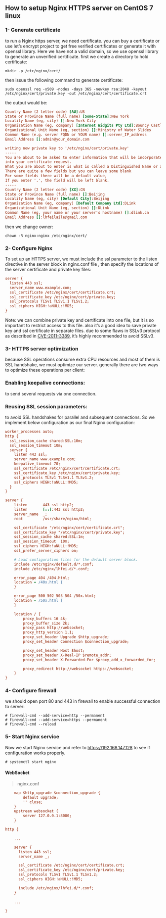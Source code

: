 ## How to setup Nginx HTTPS server on CentOS 7 linux

### 1- Generate certificate

to run a Nginx https server, we need certificate.
you can buy a certificate or use let’s encrypt project to get free verified certificates or generate it with openssl library.
Here we have not a valid domain, so we use openssl library to generate an unverified certificate.
first we create a directory to hold certificate:

```shell
mkdir -p /etc/nginx/cert/ 
```

then issue the following command to generate certificate:

```shell
sudo openssl req -x509 -nodes -days 365 -newkey rsa:2048 -keyout /etc/nginx/cert/private.key -out /etc/nginx/cert/certificate.crt
```

the output would be:

```ini
Country Name (2 letter code) [AU]:US
State or Province Name (full name) [Some-State]:New York
Locality Name (eg, city) []:New York City
Organization Name (eg, company) [Internet Widgits Pty Ltd]:Bouncy Castles, Inc.
Organizational Unit Name (eg, section) []:Ministry of Water Slides
Common Name (e.g. server FQDN or YOUR name) []:server_IP_address
Email Address []:admin@your_domain.com
```



```ini
writing new private key to '/etc/nginx/cert/private.key'
-----
You are about to be asked to enter information that will be incorporated
into your certificate request.
What you are about to enter is what is called a Distinguished Name or a DN.
There are quite a few fields but you can leave some blank
For some fields there will be a default value,
If you enter '.', the field will be left blank.
-----
Country Name (2 letter code) [XX]:CN
State or Province Name (full name) []:Beijing
Locality Name (eg, city) [Default City]:Beijing
Organization Name (eg, company) [Default Company Ltd]:DLink
Organizational Unit Name (eg, section) []:DLink
Common Name (eg, your name or your server's hostname) []:dlink.cn
Email Address []:lhfeilaile@gmail.com
```

then we change owner:

```shell
chown -R nginx:nginx /etc/nginx/cert/ 
```

### 2- Configure Nginx

To set up an HTTPS server, we must include the ssl parameter to the listen directive in the server block in nginx.conf file , then specify the locations of the server certificate and private key files:

```ini
server {
  listen 443 ssl;
  server_name www.example.com;
  ssl_certificate /etc/nginx/cert/certificate.crt;
  ssl_certificate_key /etc/nginx/cert/private.key;
  ssl_protocols TLSv1 TLSv1.1 TLSv1.2;
  ssl_ciphers HIGH:!aNULL:!MD5;
}
```

Note: we can combine private key and certificate into one file, but it is so important to restrict access to this file.
also it’s a good idea to save private key and ssl certificate in separate files.
due to some flaws in SSLv3 protocol as described in [CVE-2011-3389](https://nvd.nist.gov/vuln/detail/CVE-2011-3389), it’s highly recommended to avoid SSLv3.

### 3- HTTPS server optimization

because SSL operations consume extra CPU resources and most of them is SSL handshake, we must optimize our server.
generally there are two ways to optimize these operations per client:

### Enabling keepalive connections:

to send several requests via one connection.

### Reusing SSL session parameters:

to avoid SSL handshakes for parallel and subsequent connections.
So we implement below configuration as our final Nginx configuration:

```ini
worker_processes auto;
http {
  ssl_session_cache shared:SSL:10m;
  ssl_session_timeout 10m;
  server {
    listen 443 ssl;
    server_name www.example.com;
    keepalive_timeout 70;
    ssl_certificate /etc/nginx/cert/certificate.crt;
    ssl_certificate_key /etc/nginx/cert/private.key;
    ssl_protocols TLSv1 TLSv1.1 TLSv1.2;
    ssl_ciphers HIGH:!aNULL:!MD5;
  }
}
```



```ini
server {
    listen       443 ssl http2;
    listen       [::]:443 ssl http2;
    server_name  _;
    root         /usr/share/nginx/html;

    ssl_certificate "/etc/nginx/cert/certificate.crt";
    ssl_certificate_key "/etc/nginx/cert/private.key";
    ssl_session_cache shared:SSL:1m;
    ssl_session_timeout  10m;
    ssl_ciphers HIGH:!aNULL:!MD5;
    ssl_prefer_server_ciphers on;

    # Load configuration files for the default server block.
    include /etc/nginx/default.d/*.conf;
    include /etc/nginx/lhfei.d/*.conf;

    error_page 404 /404.html;
    location = /40x.html {
    }

    error_page 500 502 503 504 /50x.html;
    location = /50x.html {
    }

    location / {
        proxy_buffers 16 4k;
        proxy_buffer_size 2k;
        proxy_pass http://websocket;
        proxy_http_version 1.1;
        proxy_set_header Upgrade $http_upgrade;
        proxy_set_header Connection $connection_upgrade;

        proxy_set_header Host $host;
        proxy_set_header X-Real-IP $remote_addr;
        proxy_set_header X-Forwarded-For $proxy_add_x_forwarded_for;

        proxy_redirect http://websocket https://websocket;
    }
}
```



### 4- Configure firewall

we should open port 80 and 443 in firewall to enable successful connection to server:

```
# firewall-cmd --add-service=http --permanent
# firewall-cmd --add-service=https --permanent
# firewall-cmd --reload
```

### 5- Start Nginx service

Now we start Nginx service and refer to https://192.168.147.128 to see if configuration works properly.

```
# systemctl start nginx
```



#### WebSocket

> nginx.conf

```ini
    map $http_upgrade $connection_upgrade {
        default upgrade;
        '' close;
    }
    upstream websocket {
        server 127.0.0.1:8080;
    }

http {

    ...

    server {
      listen 443 ssl;
      server_name _;

      ssl_certificate /etc/nginx/cert/certificate.crt;
      ssl_certificate_key /etc/nginx/cert/private.key;
      ssl_protocols TLSv1 TLSv1.1 TLSv1.2;
      ssl_ciphers HIGH:!aNULL:!MD5;

      include /etc/nginx/lhfei.d/*.conf;
    }
 
    ...
 
}
```

